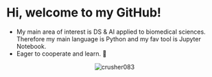 # Hi, welcome to my GitHub!

- My main area of interest is DS & AI applied to biomedical sciences. Therefore my main language is Python and my fav tool is Jupyter Notebook.
- Eager to cooperate and learn. 🤝
<p align="center"><img align="center" src="https://github-readme-stats.vercel.app/api/top-langs/?username=crusher083&theme=nightowl" alt="crusher083" /></p>

